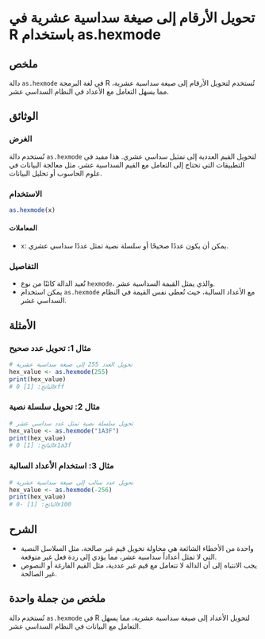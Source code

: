 <!--
Meta Description: # تحويل الأرقام إلى صيغة سداسية عشرية في R باستخدام as.hexmode ## ملخص دالة `as.hexmode` في لغة البرمجة R تُستخدم لتحويل الأرقام إلى صيغة سداسية عشرية...
Meta Keywords: hexmode, إلى, تحويل, عشر, سداسية
-->

# تحويل الأرقام إلى صيغة سداسية عشرية في R باستخدام as.hexmode

## ملخص
دالة `as.hexmode` في لغة البرمجة R تُستخدم لتحويل الأرقام إلى صيغة سداسية عشرية، مما يسهل التعامل مع الأعداد في النظام السداسي عشر.

## الوثائق
### الغرض
تُستخدم دالة `as.hexmode` لتحويل القيم العددية إلى تمثيل سداسي عشري. هذا مفيد في التطبيقات التي تحتاج إلى التعامل مع القيم السداسية عشر، مثل معالجة البيانات في علوم الحاسوب أو تحليل البيانات.

### الاستخدام
```R
as.hexmode(x)
```
#### المعاملات
- `x`: يمكن أن يكون عددًا صحيحًا أو سلسلة نصية تمثل عددًا سداسي عشري.

### التفاصيل
- تُعيد الدالة كائنًا من نوع `hexmode`، والذي يمثل القيمة السداسية عشر.
- يمكن استخدام `as.hexmode` مع الأعداد السالبة، حيث تُعطى نفس القيمة في النظام السداسي عشر.

## الأمثلة
### مثال 1: تحويل عدد صحيح
```R
# تحويل العدد 255 إلى صيغة سداسية عشرية
hex_value <- as.hexmode(255)
print(hex_value)
# الناتج: [1] 0xff
```

### مثال 2: تحويل سلسلة نصية
```R
# تحويل سلسلة نصية تمثل عدد سداسي عشر
hex_value <- as.hexmode("1A3F")
print(hex_value)
# الناتج: [1] 0x1a3f
```

### مثال 3: استخدام الأعداد السالبة
```R
# تحويل عدد سالب إلى صيغة سداسية عشرية
hex_value <- as.hexmode(-256)
print(hex_value)
# الناتج: [1] -0x100
```

## الشرح
- واحدة من الأخطاء الشائعة هي محاولة تحويل قيم غير صالحة، مثل السلاسل النصية التي لا تمثل أعداداً سداسية عشر، مما يؤدي إلى ردة فعل غير متوقعة.
- يجب الانتباه إلى أن الدالة لا تتعامل مع قيم غير عددية، مثل القيم الفارغة أو النصوص غير الصالحة.

## ملخص من جملة واحدة
تُستخدم دالة `as.hexmode` في R لتحويل الأعداد إلى صيغة سداسية عشرية، مما يسهل التعامل مع البيانات في النظام السداسي عشر.